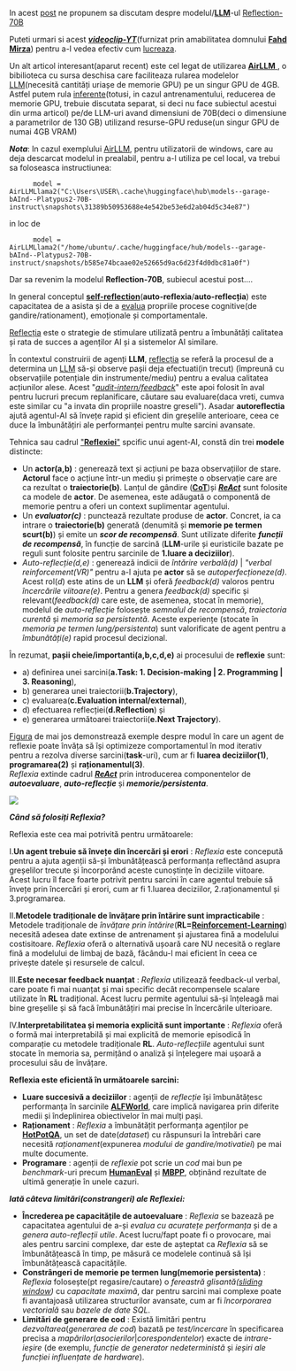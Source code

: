 In acest [post](https://www.youtube.com/watch?v=jZtR7SIEcZs) ne propunem sa discutam despre modelul/[**LLM**](https://huggingface.co/mattshumer/Reflection-Llama-3.1-70B)-ul [Reflection-70B](https://www.unite.ai/ro/reflection-70b-llm-with-self-correcting-cognition-and-leading-performance/)

Puteti urmari si acest [***videoclip-YT***](https://www.youtube.com/watch?v=jZtR7SIEcZs)(furnizat prin amabilitatea domnului [**Fahd Mirza**](https://blog.langchain.dev/reflection-agents/)) pentru a-l vedea efectiv cum [lucreaza](https://www.youtube.com/watch?v=gYBlzMsII9c).

Un alt articol interesant(aparut recent) este cel legat de utilizarea [**AirLLM**  ](https://huggingface.co/blog/lyogavin/airllm), o bibilioteca cu sursa deschisa care faciliteaza rularea modelelor [LLM](https://huggingface.co/garage-bAInd/Platypus2-70B-instruct)(necesită cantități uriașe de memorie GPU) pe un singur GPU de 4GB. Astfel putem rula [inferente](https://github.com/lyogavin/airllm/blob/main/examples/inferrence.ipynb)(totusi, in cazul antrenamentului, reducerea de memorie GPU, trebuie discutata separat, si deci nu face subiectul acestui din urma articol) pe/de LLM-uri avand dimensiuni de 70B(deci o dimensiune a parametrilor de 130 GB) utilizand resurse-GPU reduse(un singur GPU de numai 4GB VRAM)

***Nota***: In cazul exemplului [AirLLM](https://huggingface.co/blog/lyogavin/airllm), pentru utilizatorii de windows, care au deja descarcat modelul in prealabil, pentru a-l utiliza pe cel local, va trebui sa foloseasca instructiunea:

          model = AirLLMLlama2("C:\Users\USER\.cache\huggingface\hub\models--garage-bAInd--Platypus2-70B-instruct\snapshots\31389b50953688e4e542be53e6d2ab04d5c34e87")

in loc de

          model = AirLLMLlama2("/home/ubuntu/.cache/huggingface/hub/models--garage-bAInd--Platypus2-70B-instruct/snapshots/b585e74bcaae02e52665d9ac6d23f4d0dbc81a0f")



Dar sa revenim la modelul **Reflection-70B**, subiecul acestui post....

In general conceptul [**self-reflection**](https://en.wikipedia.org/wiki/Self-reflection)(**auto-reflexia**/**auto-reflecția**) este capacitatea de a asista și de a [evalua](https://dev.to/lgrammel/tutorial-create-an-ai-agent-that-reads-wikipedia-for-you-31cm) propriile procese cognitive(de gandire/rationament), emoționale și comportamentale. 

[Reflecția](https://langchain-ai.github.io/langgraphjs/tutorials/reflection/reflection/) este o strategie de stimulare utilizată pentru a îmbunătăți calitatea și rata de succes a agenților AI și a sistemelor AI similare.

În contextul construirii de agenți **LLM**, [reflecția](https://promptengineering.org/reflexion-an-iterative-approach-to-llm-problem-solving/) se referă la procesul de a determina un [LLM](https://www.unite.ai/ro/overcoming-llm-hallucinations-using-retrieval-augmented-generation-rag/) să-și observe pașii deja efectuati(in trecut) (împreună cu observațiile potențiale din instrumente/mediu) pentru a evalua calitatea acțiunilor alese. Acest "[*audit-intern/feedback*](https://www.promptingguide.ai/techniques/reflexion)" este apoi folosit în aval pentru lucruri precum replanificare, căutare sau evaluare(daca vreti, cumva este similar cu "a invata din propriile noastre greseli"). Asadar **autoreflectia** ajută agentul-AI să învețe rapid și eficient din greșelile anterioare, ceea ce duce la îmbunătățiri ale performanței pentru multe sarcini avansate.

Tehnica sau cadrul ["**Reflexiei**"](https://www.promptingguide.ai/techniques/reflexion) spcific unui agent-AI, constă din trei **modele** distincte:

 - Un **actor(a,b)** : generează text și acțiuni pe baza observațiilor de stare.
                  **Actorul** face o acțiune într-un mediu și primește o observație care are ca rezultat o **traiectorie(b)**.
                  Lanțul de gândire ([**CoT**](https://www.promptingguide.ai/techniques/cot))și [***ReAct***](https://www.promptingguide.ai/techniques/react) sunt folosite ca modele de **actor**.
                  De asemenea, este adăugată o componentă de memorie pentru a oferi un context suplimentar agentului.
 - Un ***evaluator(c)*** : punctează rezultate produse de **actor**.
                      Concret, ia ca intrare o **traiectorie(b)** generată (denumită și **memorie pe termen scurt(b)**) și emite un ***scor de recompensă***.
                      Sunt utilizate diferite ***funcții de recompensă***, în funcție de sarcină (**LLM**-urile și euristicile bazate pe reguli sunt folosite pentru sarcinile de **1.luare a deciziilor**).
 - *Auto-reflecție(d,e)* : generează indicii de *întărire verbală(d)* | *"verbal reinforcement(VR)"* pentru a-l ajuta pe **actor** să se *autoperfecționeze(d)*.
                        Acest rol(*d*) este atins de un **LLM** și oferă *feedback(d)* valoros pentru *încercările viitoare(e)*.
                        Pentru a genera *feedback(d)* specific și relevant(*feedback(d)* care este, de asemenea, stocat în memorie),
                        modelul de *auto-reflecție* folosește *semnalul de recompensă*, *traiectoria curentă* și *memoria sa persistentă*.
                        Aceste experiențe (stocate în *memoria pe termen lung/persistenta*) sunt valorificate de agent pentru a *îmbunătăți(e)* rapid procesul decizional.

În rezumat, **pașii cheie/importanti(a,b,c,d,e)** ai procesului de **reflexie** sunt:

 - a) definirea unei sarcini(**a.Task: 1. Decision-making | 2. Programming | 3. Reasoning**),
 - b) generarea unei traiectorii(**b.Trajectory**),
 - c) evaluarea(**c.Evaluation internal/external**),
 - d) efectuarea reflecției(**d.Reflection**) și
 - e) generarea următoarei traiectorii(**e.Next Trajectory**).

[Figura](https://www.promptingguide.ai/_next/image?url=%2F_next%2Fstatic%2Fmedia%2Freflexion-examples.7558c279.png&w=1920&q=75) de mai jos demonstrează exemple despre modul în care un agent de reflexie poate învăța să își optimizeze comportamentul în mod iterativ pentru a rezolva diverse sarcini(**task**-uri), cum ar fi **luarea deciziilor(1)**, **programarea(2)** și **raționamentul(3)**.<br/>*Reflexia* extinde cadrul [***ReAct***](https://paperswithcode.com/paper/react-synergizing-reasoning-and-acting-in) prin introducerea componentelor de ***autoevaluare***, ***auto-reflecție*** și ***memorie/persistenta***.

[<img src="https://www.promptingguide.ai/_next/image?url=%2F_next%2Fstatic%2Fmedia%2Freflexion-examples.7558c279.png&w=1920&q=75">]([https://link-to-your-URL/](https://www.promptingguide.ai/techniques/reflexion))

***Când să folosiți Reflexia?***

Reflexia este cea mai potrivită pentru următoarele:

I.**Un agent trebuie să învețe din încercări și erori** : *Reflexia* este concepută pentru a ajuta agenții să-și îmbunătățească performanța reflectând asupra greșelilor trecute și încorporând aceste cunoștințe în deciziile viitoare. Acest lucru îl face foarte potrivit pentru sarcini în care agentul trebuie să învețe prin încercări și erori, cum ar fi 1.luarea deciziilor, 2.raționamentul și 3.programarea.

II.**Metodele tradiționale de învățare prin întărire sunt impracticabile** : Metodele tradiționale de *învățare prin întărire*(**RL=[Reinforcement-Learning](https://en.wikipedia.org/wiki/Reinforcement_learning)**) necesită adesea date extinse de antrenament și ajustarea fină a modelului costisitoare. *Reflexia* oferă o alternativă ușoară care NU necesită o reglare fină a modelului de limbaj de bază, făcându-l mai eficient în ceea ce privește datele și resursele de calcul.

III.**Este necesar feedback nuanțat** : *Reflexia* utilizează feedback-ul verbal, care poate fi mai nuanțat și mai specific decât recompensele scalare utilizate în **RL** tradițional. Acest lucru permite agentului să-și înțeleagă mai bine greșelile și să facă îmbunătățiri mai precise în încercările ulterioare.

IV.**Interpretabilitatea și memoria explicită sunt importante** : *Reflexia* oferă o formă mai interpretabilă și mai explicită de memorie episodică în comparație cu metodele tradiționale **RL**. *Auto-reflecțiile* agentului sunt stocate în memoria sa, permițând o analiză și înțelegere mai ușoară a procesului său de învățare.

**Reflexia este eficientă în următoarele sarcini:**

 - **Luare succesivă a deciziilor** : agenții de *reflecție* își îmbunătățesc performanța în sarcinile [**ALFWorld**](https://paperswithcode.com/dataset/alfworld), care implică navigarea prin diferite medii și îndeplinirea obiectivelor în mai mulți pași.
 - **Raționament** : *Reflexia* a îmbunătățit performanța agenților pe [**HotPotQA**](https://www.youtube.com/watch?v=Qz_2KjNfa7I), un set de date(*dataset*) cu răspunsuri la întrebări care necesită *raționament*(expunerea *modului de gandire/motivatiei*) pe mai multe documente.
 - **Programare** : agenții de *reflexie* pot scrie un *cod* mai bun pe *benchmark*-uri precum [**HumanEval**](https://github.com/turintech/reflexion-human-eval) și [**MBPP**](https://paperswithcode.com/paper/reflexion-language-agents-with-verbal), obținând rezultate de ultimă generație în unele cazuri.

***Iată câteva limitări(constrangeri) ale Reflexiei:***

 - **Încrederea pe capacitățile de autoevaluare** : *Reflexia* se bazează pe capacitatea agentului de a-și *evalua cu acuratețe performanța* și de a *genera auto-reflecții utile*. Acest lucru/fapt poate fi o provocare, mai ales pentru sarcini complexe, dar este de așteptat ca *Reflexia* să se îmbunătățească în timp, pe măsură ce modelele continuă să își îmbunătățească capacitățile.
 - **Constrângeri de memorie pe termen lung(memorie persistenta)** : *Reflexia* folosește(pt regasire/cautare) o *fereastră glisantă([sliding window](https://pcom.pages.upb.ro/labs/lab6/sliding_window.html))* cu *capacitate maximă*, dar pentru sarcini mai complexe poate fi avantajoasă utilizarea structurilor avansate, cum ar fi *încorporarea vectorială* sau *bazele de date SQL*.
 - **Limitări de generare de cod** : Există limitări pentru *dezvoltarea*(*generarea de cod*) bazată pe *test/incercare* în specificarea precisa a *mapărilor*(*asocierilor*|*corespondentelor*) exacte de *intrare-ieșire* (de exemplu, *funcție de generator nedeterministă* și *ieșiri ale funcției influențate de hardware*).

